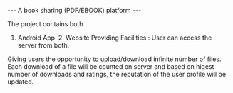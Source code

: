 --- A book sharing (PDF/EBOOK) platform ---

The project contains both
  1. Android App
  2. Website
Providing Facilities :
User can access the server from both.

Giving users the opportunity to upload/download infinite number of files. Each download of a file will be counted on server and based on higest number of downloads and ratings, the reputation of the user profile will be updated.
